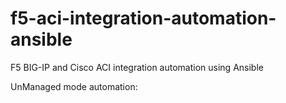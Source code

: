 # f5-aci-integration-automation-ansible
F5 BIG-IP and Cisco ACI integration automation using Ansible

UnManaged mode automation:
